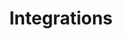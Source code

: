 ---
#Delimiter files are used to separate the list of documentation pages into sections.
title: "Integrations"
type: delimiter
weight: 17 # Change this weight to change order of sections
sitemapExclude: True
_build:
  publishResources: false
  render: never
partition: build
---